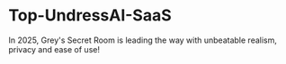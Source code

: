 # Top-UndressAI-SaaS
In 2025, Grey's Secret Room is leading the way with unbeatable realism, privacy and ease of use!
